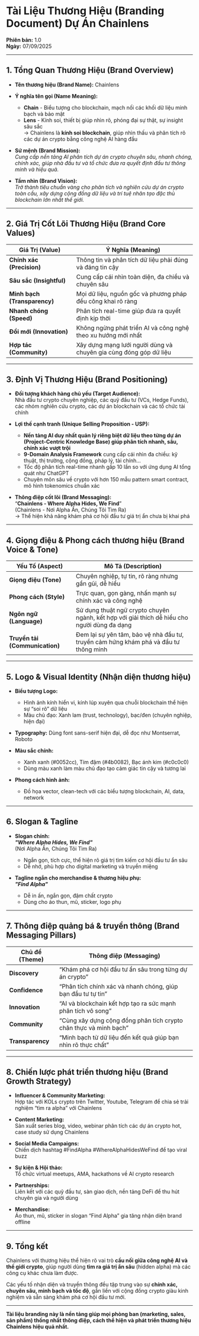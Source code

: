 # Tài Liệu Thương Hiệu (Branding Document) Dự Án Chainlens  

**Phiên bản:** 1.0  
**Ngày:** 07/09/2025  

***

## 1. Tổng Quan Thương Hiệu (Brand Overview)

- **Tên thương hiệu (Brand Name):** Chainlens  
- **Ý nghĩa tên gọi (Name Meaning):**  
  - **Chain** - Biểu tượng cho blockchain, mạch nối các khối dữ liệu minh bạch và bảo mật  
  - **Lens** - Kính soi, thiết bị giúp nhìn rõ, phóng đại sự thật, sự insight sâu sắc  
  → Chainlens là **kính soi blockchain**, giúp nhìn thấu và phân tích rõ các dự án crypto bằng công nghệ AI hàng đầu

- **Sứ mệnh (Brand Mission):**  
  _Cung cấp nền tảng AI phân tích dự án crypto chuyên sâu, nhanh chóng, chính xác, giúp nhà đầu tư và tổ chức đưa ra quyết định đầu tư thông minh và hiệu quả._

- **Tầm nhìn (Brand Vision):**  
  _Trở thành tiêu chuẩn vàng cho phân tích và nghiên cứu dự án crypto toàn cầu, xây dựng cộng đồng dữ liệu và trí tuệ nhân tạo đặc thù blockchain lớn nhất thế giới._

***

## 2. Giá Trị Cốt Lõi Thương Hiệu (Brand Core Values)

| Giá Trị (Value)         | Ý Nghĩa (Meaning)                                    |
|-------------------------|-----------------------------------------------------|
| **Chính xác (Precision)**       | Thông tin và phân tích dữ liệu phải đúng và đáng tin cậy          |
| **Sâu sắc (Insightful)**         | Cung cấp cái nhìn toàn diện, đa chiều và chuyên sâu            |
| **Minh bạch (Transparency)**    | Mọi dữ liệu, nguồn gốc và phương pháp đều công khai rõ ràng     |
| **Nhanh chóng (Speed)**          | Phân tích real-time giúp đưa ra quyết định kịp thời             |
| **Đổi mới (Innovation)**         | Không ngừng phát triển AI và công nghệ theo xu hướng mới nhất    |
| **Hợp tác (Community)**          | Xây dựng mạng lưới người dùng và chuyên gia cùng đóng góp dữ liệu|

***

## 3. Định Vị Thương Hiệu (Brand Positioning)

- **Đối tượng khách hàng chủ yếu (Target Audience):**  
  Nhà đầu tư crypto chuyên nghiệp, các quỹ đầu tư (VCs, Hedge Funds), các nhóm nghiên cứu crypto, các dự án blockchain và các tổ chức tài chính

- **Lợi thế cạnh tranh (Unique Selling Proposition - USP):**  
  - **Nền tảng AI duy nhất quản lý riêng biệt dữ liệu theo từng dự án (Project-Centric Knowledge Base) giúp phân tích nhanh, sâu, chính xác vượt trội**  
  - **9-Domain Analysis Framework** cung cấp cái nhìn đa chiều: kỹ thuật, thị trường, cộng đồng, pháp lý, tài chính...  
  - Tốc độ phân tích real-time nhanh gấp 10 lần so với ứng dụng AI tổng quát như ChatGPT  
  - Chuyên môn sâu về crypto với hơn 150 mẫu pattern smart contract, mô hình tokenomics chuẩn xác

- **Thông điệp cốt lõi (Brand Messaging):**  
  “**Chainlens - Where Alpha Hides, We Find**”  
  (Chainlens - Nơi Alpha Ẩn, Chúng Tôi Tìm Ra)  
  → Thể hiện khả năng khám phá cơ hội đầu tư giá trị ẩn chưa bị khai phá

***

## 4. Giọng điệu & Phong cách thương hiệu (Brand Voice & Tone)

| Yếu Tố (Aspect)         | Mô Tả (Description)                            |
|-------------------------|-----------------------------------------------|
| **Giọng điệu (Tone)**          | Chuyên nghiệp, tự tin, rõ ràng nhưng gần gũi, dễ hiểu     |
| **Phong cách (Style)**          | Trực quan, gọn gàng, nhấn mạnh sự chính xác và công nghệ  |
| **Ngôn ngữ (Language)**           | Sử dụng thuật ngữ crypto chuyên ngành, kết hợp với giải thích dễ hiểu cho người dùng đa dạng   |
| **Truyền tải (Communication)**  | Đem lại sự yên tâm, bảo vệ nhà đầu tư, truyền cảm hứng khám phá và đầu tư thông minh |

***

## 5. Logo & Visual Identity (Nhận diện thương hiệu)

- **Biểu tượng Logo:**  
  - Hình ảnh kính hiển vi, kính lúp xuyên qua chuỗi blockchain thể hiện sự “soi rõ” dữ liệu  
  - Màu chủ đạo: Xanh lam (trust, technology), bạc/đen (chuyên nghiệp, hiện đại)

- **Typography:** Dùng font sans-serif hiện đại, dễ đọc như Montserrat, Roboto

- **Màu sắc chính:**  
  - Xanh xanh (#0052cc), Tím đậm (#4b0082), Bạc ánh kim (#c0c0c0)  
  - Dùng màu xanh làm màu chủ đạo tạo cảm giác tin cậy và tương lai  

- **Phong cách hình ảnh:**  
  - Đồ họa vector, clean-tech với các biểu tượng blockchain, AI, data, network

***

## 6. Slogan & Tagline

- **Slogan chính:**  
  _**"Where Alpha Hides, We Find"**_  
  (Nơi Alpha Ẩn, Chúng Tôi Tìm Ra)  
  - Ngắn gọn, tích cực, thể hiện rõ giá trị tìm kiếm cơ hội đầu tư ẩn sâu  
  - Dễ nhớ, phù hợp cho digital marketing và truyền miệng  

- **Tagline ngắn cho merchandise & thương hiệu phụ:**  
  _**"Find Alpha"**_  
  - Dễ in ấn, ngắn gọn, đậm chất crypto  
  - Dùng cho áo thun, mũ, sticker, logo phụ  

***

## 7. Thông điệp quảng bá & truyền thông (Brand Messaging Pillars)

| Chủ đề (Theme)         | Thông điệp (Messaging)                              |
|------------------------|-----------------------------------------------------|
| **Discovery**          | “Khám phá cơ hội đầu tư ẩn sâu trong từng dự án crypto”  |
| **Confidence**         | “Phân tích chính xác và nhanh chóng, giúp bạn đầu tư tự tin”  |
| **Innovation**         | “AI và blockchain kết hợp tạo ra sức mạnh phân tích vô song”  |
| **Community**          | “Cùng xây dựng cộng đồng phân tích crypto chân thực và minh bạch”  |
| **Transparency**       | “Minh bạch từ dữ liệu đến kết quả giúp bạn nhìn rõ thực chất” |

***

## 8. Chiến lược phát triển thương hiệu (Brand Growth Strategy)

- **Influencer & Community Marketing:**  
  Hợp tác với KOLs crypto trên Twitter, Youtube, Telegram để chia sẻ trải nghiệm “tìm ra alpha” với Chainlens

- **Content Marketing:**  
  Sản xuất series blog, video, webinar phân tích các dự án crypto hot, case study sử dụng Chainlens

- **Social Media Campaigns:**  
  Chiến dịch hashtag #FindAlpha #WhereAlphaHidesWeFind để tạo viral buzz

- **Sự kiện & Hội thảo:**  
  Tổ chức virtual meetups, AMA, hackathons về AI crypto research

- **Partnerships:**  
  Liên kết với các quỹ đầu tư, sàn giao dịch, nền tảng DeFi để thu hút chuyên gia và người dùng

- **Merchandise:**  
  Áo thun, mũ, sticker in slogan “Find Alpha” gia tăng nhận diện brand offline

***

## 9. Tổng kết

Chainlens với thương hiệu thể hiện rõ vai trò **cầu nối giữa công nghệ AI và thế giới crypto**, giúp người dùng **tìm ra giá trị ẩn sâu** (hidden alpha) mà các công cụ khác chưa làm được.  

Các yếu tố nhận diện và truyền thông đều tập trung vào sự **chính xác, chuyên sâu, minh bạch và tốc độ**, gắn liền với cộng đồng crypto giàu kinh nghiệm và sẵn sàng khám phá cơ hội đầu tư mới.

***

**Tài liệu branding này là nền tảng giúp mọi phòng ban (marketing, sales, sản phẩm) thống nhất thông điệp, cách thể hiện và phát triển thương hiệu Chainlens hiệu quả nhất.**

